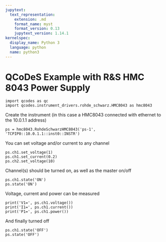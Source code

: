 ```yaml
---
jupytext:
  text_representation:
    extension: .md
    format_name: myst
    format_version: 0.13
    jupytext_version: 1.14.1
kernelspec:
  display_name: Python 3
  language: python
  name: python3
---
```


# QCoDeS Example with R&S HMC 8043 Power Supply

```{code-cell} ipython3
import qcodes as qc
import qcodes.instrument_drivers.rohde_schwarz.HMC8043 as hmc8043
```

Create the instrument (in this case a HMC8043 connected with ethernet to the 10.0.1.1 address)

```{code-cell} ipython3
ps = hmc8043.RohdeSchwarzHMC8043('ps-1', 'TCPIP0::10.0.1.1::inst0::INSTR')
```

You can set voltage and/or current to any channel

```{code-cell} ipython3
ps.ch1.set_voltage(1)
ps.ch1.set_current(0.2)
ps.ch2.set_voltage(10)
```

Channel(s) should be turned on, as well as the master on/off

```{code-cell} ipython3
ps.ch1.state('ON')
ps.state('ON')
```

Voltage, current and power can be measured

```{code-cell} ipython3
print('V1=', ps.ch1.voltage())
print('I1=', ps.ch1.current())
print('P1=', ps.ch1.power())
```

And finally turned off

```{code-cell} ipython3
ps.ch1.state('OFF')
ps.state('OFF')
```

